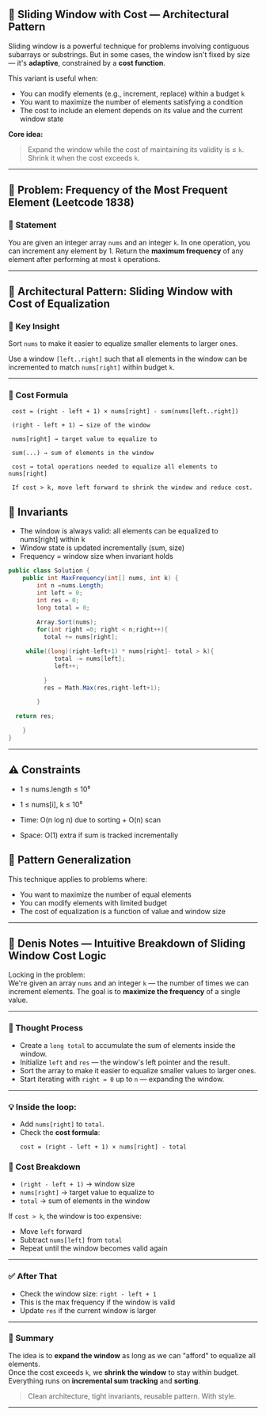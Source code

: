 ## 🧠 Sliding Window with Cost — Architectural Pattern

Sliding window is a powerful technique for problems involving contiguous subarrays or substrings. But in some cases, the window isn't fixed by size — it's **adaptive**, constrained by a **cost function**.

This variant is useful when:

- You can modify elements (e.g., increment, replace) within a budget `k`
- You want to maximize the number of elements satisfying a condition
- The cost to include an element depends on its value and the current window state

**Core idea:**
> Expand the window while the cost of maintaining its validity is ≤ `k`. Shrink it when the cost exceeds `k`.

---

## 🧩 Problem: Frequency of the Most Frequent Element (Leetcode 1838)

### 📌 Statement
You are given an integer array `nums` and an integer `k`. In one operation, you can increment any element by 1. Return the **maximum frequency** of any element after performing at most `k` operations.

---

## 🧠 Architectural Pattern: Sliding Window with Cost of Equalization

### 🔧 Key Insight
Sort `nums` to make it easier to equalize smaller elements to larger ones.

Use a window `[left..right]` such that all elements in the window can be incremented to match `nums[right]` within budget `k`.

---

### 🧮 Cost Formula
```plaintext
 cost = (right - left + 1) × nums[right] - sum(nums[left..right])

 (right - left + 1) → size of the window

 nums[right] → target value to equalize to

 sum(...) → sum of elements in the window

 cost → total operations needed to equalize all elements to nums[right]

 If cost > k, move left forward to shrink the window and reduce cost.
```

## 🧱 Invariants

- The window is always valid: all elements can be equalized to nums[right] within k
- Window state is updated incrementally (sum, size)
- Frequency = window size when invariant holds



```csharp
public class Solution {
    public int MaxFrequency(int[] nums, int k) {
        int n =nums.Length;
        int left = 0;
        int res = 0;
        long total = 0;
    
        Array.Sort(nums);
        for(int right =0; right < n;right++){
          total += nums[right];

     while((long)(right-left+1) * nums[right]- total > k){
             total -= nums[left];
             left++;

          }
          res = Math.Max(res,right-left+1);

        }

  return res;

    }
}
```
---
## ⚠️ Constraints

- 1 ≤ nums.length ≤ 10⁵
- 1 ≤ nums[i], k ≤ 10⁵

- Time: O(n log n) due to sorting + O(n) scan
- Space: O(1) extra if sum is tracked incrementally

## 🧠 Pattern Generalization
This technique applies to problems where:

- You want to maximize the number of equal elements
- You can modify elements with limited budget
- The cost of equalization is a function of value and window size


---

## 🧠 Denis Notes — Intuitive Breakdown of Sliding Window Cost Logic

Locking in the problem:  
We're given an array `nums` and an integer `k` — the number of times we can increment elements. The goal is to **maximize the frequency** of a single value.

---

### 🔄 Thought Process

- Create a `long total` to accumulate the sum of elements inside the window.
- Initialize `left` and `res` — the window's left pointer and the result.
- Sort the array to make it easier to equalize smaller values to larger ones.
- Start iterating with `right = 0` up to `n` — expanding the window.

---

### 💡 Inside the loop:

- Add `nums[right]` to `total`.
- Check the **cost formula**:
  ```plaintext
  cost = (right - left + 1) × nums[right] - total
   ```

### 🧮 Cost Breakdown

- `(right - left + 1)` → window size  
- `nums[right]` → target value to equalize to  
- `total` → sum of elements in the window  

If `cost > k`, the window is too expensive:

- Move `left` forward  
- Subtract `nums[left]` from `total`  
- Repeat until the window becomes valid again

---

### ✅ After That

- Check the window size: `right - left + 1`  
- This is the max frequency if the window is valid  
- Update `res` if the current window is larger

---

### 🧠 Summary

The idea is to **expand the window** as long as we can "afford" to equalize all elements.  
Once the cost exceeds `k`, we **shrink the window** to stay within budget.  
Everything runs on **incremental sum tracking** and **sorting**.

> Clean architecture, tight invariants, reusable pattern. With style.

---


